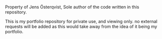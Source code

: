Property of Jens Österqvist,
Sole author of the code written in this repository.

This is my portfolio repository for private use, and viewing only. no external requests will be added as this would take away from the idea of it being my portfolio.
